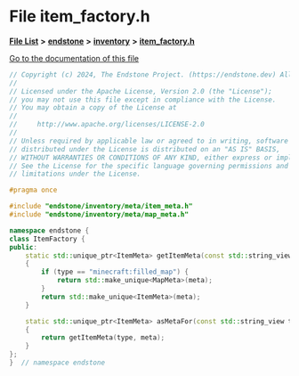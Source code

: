 

# File item\_factory.h

[**File List**](files.md) **>** [**endstone**](dir_6cf277b678674f97c7a2b6b3b2447b33.md) **>** [**inventory**](dir_d1e84b530b14f41e8b6f5ec1b5dee76c.md) **>** [**item\_factory.h**](item__factory_8h.md)

[Go to the documentation of this file](item__factory_8h.md)


```C++
// Copyright (c) 2024, The Endstone Project. (https://endstone.dev) All Rights Reserved.
//
// Licensed under the Apache License, Version 2.0 (the "License");
// you may not use this file except in compliance with the License.
// You may obtain a copy of the License at
//
//     http://www.apache.org/licenses/LICENSE-2.0
//
// Unless required by applicable law or agreed to in writing, software
// distributed under the License is distributed on an "AS IS" BASIS,
// WITHOUT WARRANTIES OR CONDITIONS OF ANY KIND, either express or implied.
// See the License for the specific language governing permissions and
// limitations under the License.

#pragma once

#include "endstone/inventory/meta/item_meta.h"
#include "endstone/inventory/meta/map_meta.h"

namespace endstone {
class ItemFactory {
public:
    static std::unique_ptr<ItemMeta> getItemMeta(const std::string_view type, const ItemMeta *meta = nullptr)
    {
        if (type == "minecraft:filled_map") {
            return std::make_unique<MapMeta>(meta);
        }
        return std::make_unique<ItemMeta>(meta);
    }

    static std::unique_ptr<ItemMeta> asMetaFor(const std::string_view type, const ItemMeta *meta)
    {
        return getItemMeta(type, meta);
    }
};
}  // namespace endstone
```


